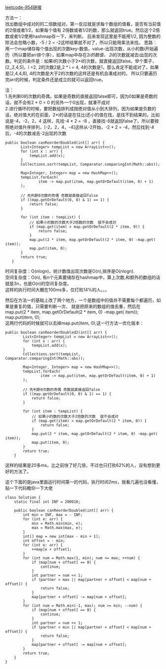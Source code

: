 
[leetcode-954链接](https://leetcode-cn.com/problems/array-of-doubled-pairs/)

方法一：  
找出数组中成对的的二倍数组对，第一反应就是求每个数组的值看，是否有当前值的2倍或者1/2，如果每个值有
2倍数或者1/2的数，那么就返回true。然后这个2倍数或者1/2使用hashmap存一下，来判断。
后来发现这里是不能用1/2, 因为整数的除法会忽略小数，-5 / 2 = -2这样结果就不对了，所以只能用乘法来找。
思路：用一个map储存每个值出现的次数key-数值，value-出现次数，从小的数i开始遍历（所以要把arr排个序），如果map中存在2*i的数值，
2*i的次数就减去i出现的次数。判定的条件是：如果i的次数小于2*i的次数，就直接返回false。举个栗子，[2,,2,4,5]，i =2, 2的次数2是,2 * i = 4,
4的次数是1，那么肯定不能成对了。如果是[2,4,4,8], 4的次数是大于2的次数的这样还是有机会凑成对的。
所以只要遍历完arr的时候，判定条件还是成立的就可以返回true。  

注：  
1.先判断0的次数的奇偶，如果是奇数的直接返回false即可，因为0如果是奇数的话，就不会有2 * 0 = 0 的另外一个0出现，就凑不成对  
2.进行循环的时候，要把数组排列成按绝对值从小到大排列，因为如果是负数的话，绝对值大的在前面，2*i的话是在往比i还小的值在找，是找不到结果的。比如说是-4，-2，2，4 这样，先找-4 * 2 = -8 ，直接找-8就返回false了。所以要按照绝对值升序排列，[-2，2，4，-4]这样从-2开始，-2 * 2 = -4，然后找到-4后，-4的次数减去-2出现的次数

```
public boolean canReorderDoubled(int[] arr) {
       List<Integer> tempList = new ArrayList<>();
       for (int x : arr) {
           tempList.add(x);
       }
       Collections.sort(tempList, Comparator.comparingInt(Math::abs));

       Map<Integer, Integer> map = new HashMap<>();
       tempList.forEach(
               item -> map.put(item, map.getOrDefault(item, 0) + 1)
       );

       // 先判断0次数的奇偶 奇数就直接返回false
       if ((map.getOrDefault(0, 0) & 1) == 1) {
           return false;
       }

       for (int item : tempList) {
           // 如果小的数的次数大于2倍数的次数  就不会成对
           if (map.get(item) > map.getOrDefault(2 * item, 0)) {
               return false;
           }
           map.put(2 * item, map.getOrDefault(2 * item, 0) -map.get( item));
           map.put(item, 0);
       }
       return true;
   }
```
时间复杂度：O(nlogn)，统计数值出现次数是O(n),排序是O(nlogn).  
空间复杂度：O(n), 有n个元素要储存在hashmap中，算上次数,和额外的数组的话就是3n，也是O(n)的空间复杂度。  
这样的执行时间大概在100ms多，仅打败14%的人。。。

然后在方法一的基础上改了两个地方，一个是数组中的值并不需要每个都遍历，如果是重复的值，只需要判断一次，
就是把原来的数组的值去重，然后在  
map.put(2 * item, map.getOrDefault(2 * item, 0) -map.get( item));  
map.put(item, 0);  
这两行代码的时候就可以去掉map.put(item, 0);这一行方法一优化版本：
```
public boolean canReorderDoubled2(int[] arr) {
        List<Integer> tempList = new ArrayList<>();
        for (int x : arr) {
            tempList.add(x);
        }
        Collections.sort(tempList, Comparator.comparingInt(Math::abs));

        Map<Integer, Integer> map = new HashMap<>();
        tempList.forEach(
                item -> map.put(item, map.getOrDefault(item, 0) + 1)
        );

        // 先判断0次数的奇偶 奇数就直接返回false
        if ((map.getOrDefault(0, 0) & 1) == 1) {
            return false;
        }

        for (int item : tempList) {
            // 如果小的数的次数大于2倍数的次数  就不会成对
            if (map.get(item) > map.getOrDefault(2 * item, 0)) {
                return false;
            }
            map.put(2 * item, map.getOrDefault(2 * item, 0) -map.get( item));
            map.put(item, 0);
        }
        return true;
    }
```
这样的结果是20多ms，比之前快了好几倍，不过也只打败62%的人，没有想到更好的方法了。


这个下面的是java里面运行时间第一的代码，执行时间2ms，我看几遍也没看懂，贴一下代码瞻仰一下大佬
```
class Solution {
    static final int INF = 200010;

    public boolean canReorderDoubled(int[] arr) {
        int min = INF, max = - INF;
        for (int e: arr) {
            min = Math.min(min, e);
            max = Math.max(max, e);
        }
        int[] map = new int[max - min + 1];
        int offset = - min;
        for (int e: arr) {
            ++map[e + offset];
        }
        for (int num = Math.max(1, min); num <= max; ++num) {
            if (map[num + offset] == 0) {
                continue;
            }
            int partner = num << 1;
            if (partner > max || map[partner + offset] < map[num + offset]) {
                return false;
            }
            map[partner + offset] -= map[num + offset];
        }
        for (int num = Math.min(-1, max); num >= min; --num) {
            if (map[num + offset] == 0) {
                continue;
            }
            int partner = num << 1;
            if (partner < min || map[partner + offset] < map[num + offset]) {
                return false;
            }
            map[partner + offset] -= map[num + offset];
        }
        return true;
    }
}
```
